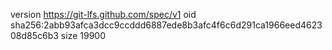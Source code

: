 version https://git-lfs.github.com/spec/v1
oid sha256:2abb93afca3dcc9ccddd6887ede8b3afc4f6c6d291ca1966eed462308d85c6b3
size 19900
